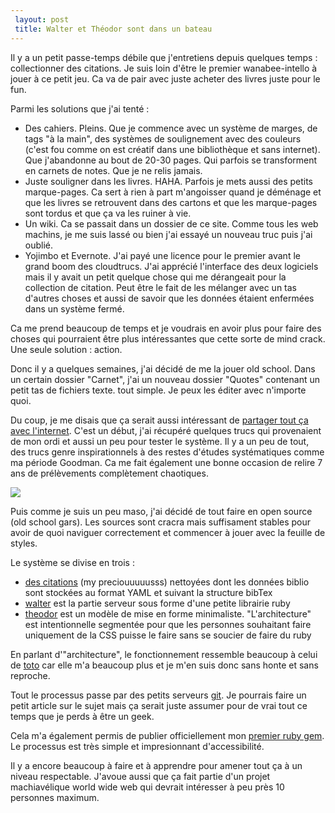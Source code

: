 ```yaml
---
 layout: post
 title: Walter et Théodor sont dans un bateau
---
```


Il y a un petit passe-temps débile que j'entretiens depuis quelques temps : collectionner des citations. Je suis loin d'être le premier wanabee-intello à jouer à ce petit jeu. Ca va de pair avec juste acheter des livres juste pour le fun.

Parmi les solutions que j'ai tenté :

* Des cahiers. Pleins. Que je commence avec un système de marges, de tags "à la main", des systèmes de soulignement avec des couleurs (c'est fou comme on est créatif dans une bibliothèque et sans internet). Que j'abandonne au bout de 20-30 pages. Qui parfois se transforment en carnets de notes. Que je ne relis jamais.
* Juste souligner dans les livres. HAHA. Parfois je mets aussi des petits marque-pages. Ca sert à rien à part m'angoisser quand je déménage et que les livres se retrouvent dans des cartons et que les marque-pages sont tordus et que ça va les ruiner à vie.
* Un wiki. Ca se passait dans un dossier de ce site. Comme tous les web machins, je me suis lassé ou bien j'ai essayé un nouveau truc puis j'ai oublié.
* Yojimbo et Evernote. J'ai payé une licence pour le premier avant le grand boom des cloudtrucs. J'ai apprécié l'interface des deux logiciels mais il y avait un petit quelque chose qui me dérangeait pour la collection de citation. Peut être le fait de les mélanger avec un tas d'autres choses et aussi de savoir que les données étaient enfermées dans un système fermé.

Ca me prend beaucoup de temps et je voudrais en avoir plus pour faire des choses qui pourraient être plus intéressantes que cette sorte de mind crack. Une seule solution : action.

Donc il y a quelques semaines, j'ai décidé de me la jouer old school. Dans un certain dossier "Carnet", j'ai un nouveau dossier "Quotes" contenant un petit tas de fichiers texte. tout simple. Je peux les éditer avec n'importe quoi.

Du coup, je me disais que ça serait aussi intéressant de [partager tout ça avec l'internet](http://fragments.cendres.net). C'est un début, j'ai récupéré quelques trucs qui provenaient de mon ordi et aussi un peu pour tester le système. Il y a un peu de tout, des trucs genre inspirationnels à des restes d'études systématiques comme ma période Goodman. Ca me fait également une bonne occasion de relire 7 ans de prélèvements complètement chaotiques.

![](http://farm6.static.flickr.com/5180/5397706165_77f2a17582_z.jpg)

Puis comme je suis un peu maso, j'ai décidé de tout faire en open source (old school gars). Les sources sont cracra mais suffisament stables pour avoir de quoi naviguer correctement et commencer à jouer avec la feuille de styles.

Le système se divise en trois :

* [des citations](http://github.com/taniki/quotes) (my preciouuuuusss) nettoyées dont les données biblio sont stockées au format YAML et suivant la structure bibTex
* [walter][] est la partie serveur sous forme d'une petite librairie ruby
* [theodor][] est un modèle de mise en forme minimaliste. "L'architecture" est intentionnelle segmentée pour que les personnes souhaitant faire uniquement de la CSS puisse le faire sans se soucier de faire du ruby

En parlant d'"architecture", le fonctionnement ressemble beaucoup à celui de [toto][] car elle m'a beaucoup plus et je m'en suis donc sans honte et sans reproche.

Tout le processus passe par des petits serveurs [git][]. Je pourrais faire un petit article sur le sujet mais ça serait juste assumer pour de vrai tout ce temps que je perds à être un geek.

Cela m'a également permis de publier officiellement mon [premier ruby gem](https://rubygems.org/gems/walter). Le processus est très simple et impresionnant d'accessibilité.

Il y a encore beaucoup à faire et à apprendre pour amener tout ça à un niveau respectable. J'avoue aussi que ça fait partie d'un projet machiavélique world wide web qui devrait intéresser à peu près 10 personnes maximum.

[walter]: http://github.com/taniki/walter
[theodor]: http://github.com/taniki/theodor
[toto]: http://cloudhead.io/toto
[git]: http://git-scm.com